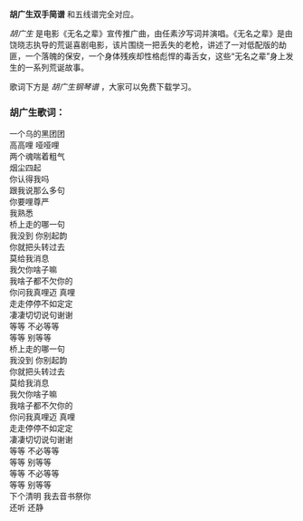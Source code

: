 

**胡广生双手简谱** 和五线谱完全对应。

_胡广生_
是电影《无名之辈》宣传推广曲，由任素汐写词并演唱。《无名之辈》是由饶晓志执导的荒诞喜剧电影，该片围绕一把丢失的老枪，讲述了一对低配版的劫匪，一个落魄的保安，一个身体残疾却性格彪悍的毒舌女，这些“无名之辈”身上发生的一系列荒诞故事。

歌词下方是 _胡广生钢琴谱_ ，大家可以免费下载学习。

### 胡广生歌词：

一个乌的黑团团  
高高哩 哑哑哩  
两个魂喘着粗气  
烟尘四起  
你认得我吗  
跟我说那么多句  
你要哩尊严  
我熟悉  
桥上走的哪一句  
我没到 你别起韵  
你就把头转过去  
莫给我消息  
我欠你啥子嘛  
我啥子都不欠你的  
你问我真哩迈 真哩  
走走停停不如定定  
凄凄切切说句谢谢  
等等 不必等等  
等等 别等等  
桥上走的哪一句  
我没到 你别起韵  
你就把头转过去  
莫给我消息  
我欠你啥子嘛  
我啥子都不欠你的  
你问我真哩迈 真哩  
走走停停不如定定  
凄凄切切说句谢谢  
等等 不必等等  
等等 别等等  
等等 不必等等  
等等 别等等  
下个清明 我去音书祭你  
还听 还静

